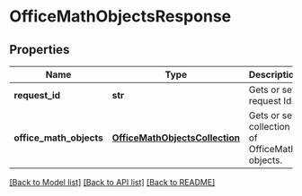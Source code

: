 # OfficeMathObjectsResponse

## Properties
Name | Type | Description | Notes
------------ | ------------- | ------------- | -------------
**request_id** | **str** | Gets or sets request Id. | [optional] 
**office_math_objects** | [**OfficeMathObjectsCollection**](OfficeMathObjectsCollection.md) | Gets or sets collection of OfficeMath objects. | [optional] 

[[Back to Model list]](../README.md#documentation-for-models) [[Back to API list]](../README.md#documentation-for-api-endpoints) [[Back to README]](../README.md)



